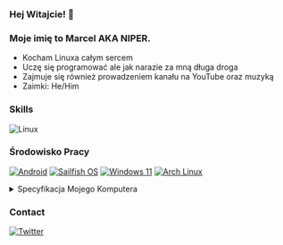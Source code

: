 ### Hej Witajcie! 👋
### Moje imię to Marcel AKA NIPER.

<!--
**NIPER/NIPER** is a ✨ _special_ ✨ repository because its `README.md` (this file) appears on your GitHub profile.

Pare słów o mnie:
-->

-  Kocham Linuxa całym sercem
-  Uczę się programować ale jak narazie za mną długa droga
-  Zajmuje się również prowadzeniem kanału na YouTube oraz muzyką
-  Zaimki: He/Him

### Skills
![Linux](https://img.shields.io/badge/Linux-FCC624?style=for-the-badge&logo=linux&logoColor=000000&labelColor=FCC624)

### Środowisko Pracy
[![Android](https://img.shields.io/badge/Android-3DDC84?style=for-the-badge&logo=android&logoColor=FFFFFF&labelColor=3DDC84)](https://www.android.com/android-13/)
[![Sailfish OS](https://img.shields.io/badge/Sailfish_OS-163763?style=for-the-badge&logo=sailfishos&logoColor=FFFFFF&labelColor=163763)](https://sailfishos.org/)
[![Windows 11](https://img.shields.io/badge/Windows-0078D6?style=for-the-badge&logo=windows&logoColor=FFFFFF&labelColor=0078D6)](https://windows.com)
[![Arch Linux](https://img.shields.io/badge/ArchLinux-1793D1?style=for-the-badge&logo=archlinux&logoColor=FFFFFF&labelColor=1793D1)](https://archlinux.org)

<details>
  <summary>Specyfikacja Mojego Komputera</summary>
     • CPU: Intel Core i7-4770S<br>
     • Memory: 24 GB DDR3/DDR3L<br>
     • GPU: NVIDIA Geforce GTX 1050Ti <br>
     • Disk: 256 GB SSD
</details>

### Contact
[![Twitter](https://img.shields.io/badge/Twitter-1DA1F2?style=for-the-badge&logo=twitter&logoColor=FFFFFF&labelColor=1DA1F2)](https://twitter.com/NIPERR0)
